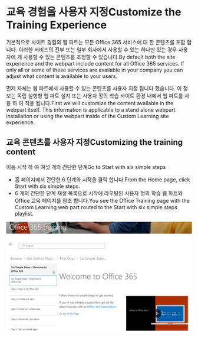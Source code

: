 # <a name="customize-the-training-experience"></a><span data-ttu-id="8af23-101">교육 경험을 사용자 지정</span><span class="sxs-lookup"><span data-stu-id="8af23-101">Customize the Training Experience</span></span>

<span data-ttu-id="8af23-p101">기본적으로 사이트 경험와 웹 파트는 모든 Office 365 서비스에 대 한 콘텐츠를 포함 합니다.  이러한 서비스의 전부 또는 일부 회사에서 사용할 수 있는 하나만 있는 경우 사용자에 게 사용할 수 있는 콘텐츠를 조정할 수 있습니다.</span><span class="sxs-lookup"><span data-stu-id="8af23-p101">By default both the site experience and the webpart include content for all Office 365 services.  If only all or some of these services are available in your company you can adjust what content is available to your users.</span></span>  

<span data-ttu-id="8af23-p102">먼저 자체는 웹 파트에서 사용할 수 있는 콘텐츠를 사용자 지정 됩니다 했습니다.  이 정보는 독립 실행형 웹 파트 설치 또는 사용자 정의 학습 사이트 환경 내에서 웹 파트를 사용 하 여 적용 됩니다.</span><span class="sxs-lookup"><span data-stu-id="8af23-p102">First we will customize the content available in the webpart itself.  This information is applicable to a stand alone webpart installation or using the webpart inside of the Custom Learning site experience.</span></span> 

## <a name="customizing-the-training-content"></a><span data-ttu-id="8af23-106">교육 콘텐츠를 사용자 지정</span><span class="sxs-lookup"><span data-stu-id="8af23-106">Customizing the training content</span></span>


<span data-ttu-id="8af23-107">이동 시작 하 여 여섯 개의 간단한 단계</span><span class="sxs-lookup"><span data-stu-id="8af23-107">Go to Start with six simple steps</span></span>
- <span data-ttu-id="8af23-108">홈 페이지에서 간단한 6 단계와 시작을 클릭 합니다.</span><span class="sxs-lookup"><span data-stu-id="8af23-108">From the Home page, click Start with six simple steps.</span></span> 
- <span data-ttu-id="8af23-109">6 개의 간단한 단계 재생 목록으로 시작에 라우팅된 사용자 정의 학습 웹 파트와 Office 교육 페이지를 참조 합니다.</span><span class="sxs-lookup"><span data-stu-id="8af23-109">You see the Office Training page with the Custom Learning web part routed to the Start with six simple steps playlist.</span></span>  

![6 단계 재생 목록](media/clo365sixsteps.png)
